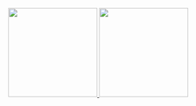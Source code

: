 <p>
<a href="https://github.com/Ratikast">
  <img height="180em" src="https://github-readme-stats-eight-theta.vercel.app/api?username=Ratikast&show_icons=true&theme=algolia&include_all_commits=true&count_private=true"/>
  <img height="180em" src="https://github-readme-stats-eight-theta.vercel.app/api/top-langs/?username=Ratikast&layout=compact&theme=algolia"/>
</a>
</p>